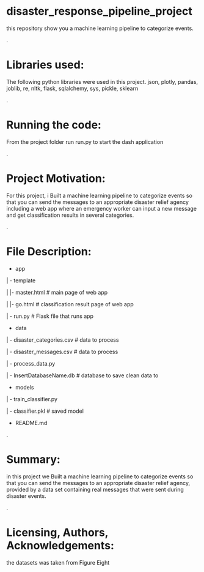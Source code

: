 # disaster_response_pipeline_project

this repository show you a machine learning pipeline to categorize events.

.

# Libraries used:

The following python libraries were used in this project.
json, plotly, pandas, joblib, re, nltk, flask, sqlalchemy, sys, pickle, sklearn

.

# Running the code:

From the project folder run run.py to start the dash application

.


# Project Motivation:

For this project, i Built a machine learning pipeline to categorize  events so that you can send the messages to an appropriate disaster relief agency including a web app where an emergency worker can input a new message and get classification results in several categories.

.

# File Description:


- app

 | - template

 |  |- master.html # main page of web app

 |  |- go.html # classification result page of web app

 | - run.py # Flask file that runs app 

- data

 | - disaster_categories.csv # data to process

 | - disaster_messages.csv # data to process

 | - process_data.py

 | - InsertDatabaseName.db # database to save clean data to

- models

 | - train_classifier.py

 | - classifier.pkl # saved model


- README.md


.

# Summary:

in this project we Built a machine learning pipeline to categorize  events so that you can send the messages to an appropriate disaster relief agency, provided by a data set containing real messages that were sent during disaster events.

.
# Licensing, Authors, Acknowledgements:

the datasets was taken from Figure Eight 

